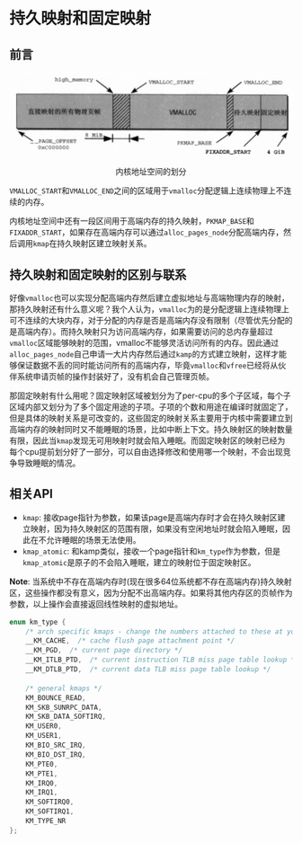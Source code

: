 # 持久映射和固定映射

## 前言

<!-- ![Alt text](https://img2023.cnblogs.com/blog/3174293/202310/3174293-20231008161331374-149371229.png) -->
![内核地址空间](../imgs/kernel_addr_space.png)
<center>内核地址空间的划分</center>

`VMALLOC_START`和`VMALLOC_END`之间的区域用于`vmalloc`分配逻辑上连续物理上不连续的内存。

内核地址空间中还有一段区间用于高端内存的持久映射，`PKMAP_BASE`和`FIXADDR_START`，如果存在高端内存可以通过`alloc_pages_node`分配高端内存，然后调用`kmap`在持久映射区建立映射关系。

## 持久映射和固定映射的区别与联系

好像`vmalloc`也可以实现分配高端内存然后建立虚拟地址与高端物理内存的映射，那持久映射还有什么意义呢？我个人认为，`vmalloc`为的是分配逻辑上连续物理上可不连续的大块内存，对于分配的内存是否是高端内存没有限制（尽管优先分配的是高端内存）。而持久映射只为访问高端内存，如果需要访问的总内存量超过`vmalloc`区域能够映射的范围，vmalloc不能够灵活访问所有的内存。因此通过`alloc_pages_node`自己申请一大片内存然后通过`kamp`的方式建立映射，这样才能够保证数据不丢的同时能访问所有的高端内存，毕竟`vmalloc`和`vfree`已经将从伙伴系统申请页帧的操作封装好了，没有机会自己管理页帧。

那固定映射有什么用呢？固定映射区域被划分为了per-cpu的多个子区域，每个子区域内部又划分为了多个固定用途的子项。子项的个数和用途在编译时就固定了，但是具体的映射关系是可改变的，这些固定的映射关系主要用于内核中需要建立到高端内存的映射同时又不能睡眠的场景，比如中断上下文。持久映射区的映射数量有限，因此当`kmap`发现无可用映射时就会陷入睡眠。而固定映射区的映射已经为每个cpu提前划分好了一部分，可以自由选择修改和使用哪一个映射，不会出现竞争导致睡眠的情况。

## 相关API

- `kmap`: 接收page指针为参数，如果该page是高端内存时才会在持久映射区建立映射，因为持久映射区的范围有限，如果没有空闲地址时就会陷入睡眠，因此在不允许睡眠的场景无法使用。
- `kmap_atomic`: 和kamp类似，接收一个page指针和`km_type`作为参数，但是`kmap_atomic`是原子的不会陷入睡眠，建立的映射位于固定映射区。

**Note**: 当系统中不存在高端内存时(现在很多64位系统都不存在高端内存)持久映射区，这些操作都没有意义，因为分配不出高端内存。如果将其他内存区的页帧作为参数，以上操作会直接返回线性映射的虚拟地址。

```c
enum km_type {
    /* arch specific kmaps - change the numbers attached to these at your peril */
    __KM_CACHE,  /* cache flush page attachment point */
    __KM_PGD,  /* current page directory */
    __KM_ITLB_PTD,  /* current instruction TLB miss page table lookup */
    __KM_DTLB_PTD,  /* current data TLB miss page table lookup */

    /* general kmaps */
    KM_BOUNCE_READ,
    KM_SKB_SUNRPC_DATA,
    KM_SKB_DATA_SOFTIRQ,
    KM_USER0,
    KM_USER1,
    KM_BIO_SRC_IRQ,
    KM_BIO_DST_IRQ,
    KM_PTE0,
    KM_PTE1,
    KM_IRQ0,
    KM_IRQ1,
    KM_SOFTIRQ0,
    KM_SOFTIRQ1,
    KM_TYPE_NR
};
```
